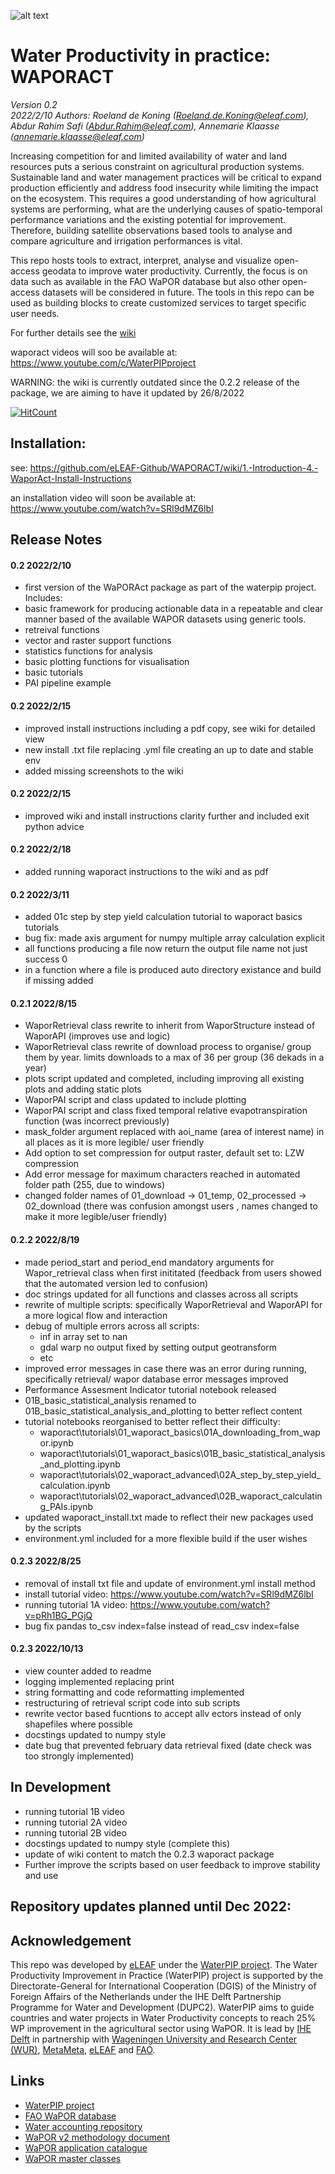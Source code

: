 ![alt text](https://github.com/eLEAF-Github/WAPORACT/blob/master/images/wapor_banner.png?raw=true)

# Water Productivity in practice: WAPORACT  
_Version 0.2_   
_2022/2/10_
_Authors: Roeland de Koning (Roeland.de.Koning@eleaf.com), Abdur Rahim Safi (Abdur.Rahim@eleaf.com), Annemarie Klaasse (annemarie.klaasse@eleaf.com)_

Increasing competition for and limited availability of water and land resources puts a serious constraint on agricultural production systems. Sustainable land and water management practices will be critical to expand production efficiently and address food insecurity while limiting the impact on the ecosystem. This requires a good understanding of how agricultural systems are performing, what are the underlying causes of spatio-temporal performance variations and the existing potential for improvement. Therefore, building satellite observations based tools to analyse and compare agriculture and irrigation performances is vital. 

This repo hosts tools to extract, interpret, analyse and visualize open-access geodata to improve water productivity. Currently, the focus is on data such as available in the FAO WaPOR database but also other open-access datasets will be considered in future. The tools in this repo can be used as building blocks to create customized services to target specific user needs.  

For further details see the [wiki](https://github.com/eLEAF-Github/WAPORACT/wiki) 

waporact videos will soo be available at: https://www.youtube.com/c/WaterPIPproject 


WARNING: the wiki is currently outdated since the 0.2.2 release of the package, we are aiming to have it updated by 26/8/2022

[![HitCount](https://hits.dwyl.com/operations@eleafcom/eLEAF-Github/WAPORACT.svg?style=flat-square)](http://hits.dwyl.com/operations@eleafcom/eLEAF-Github/WAPORACT) 

## Installation:

see: https://github.com/eLEAF-Github/WAPORACT/wiki/1.-Introduction-4.-WaporAct-Install-Instructions

an installation video will soon be available at: https://www.youtube.com/watch?v=SRl9dMZ6lbI 

## Release Notes

#### 0.2 2022/2/10

- first version of the WaPORAct package as part of the waterpip project. Includes: 
- basic framework for producing actionable data in a repeatable and clear manner based of the available WAPOR datasets using generic tools. 
- retreival functions
- vector and raster support functions
- statistics functions for analysis
- basic plotting functions for visualisation
- basic tutorials
- PAI pipeline example


#### 0.2 2022/2/15

- improved install instructions including a pdf copy, see wiki for detailed view 
- new install .txt file replacing .yml file creating an up to date and stable env
- added missing screenshots to the wiki

#### 0.2 2022/2/15

- improved wiki and install instructions clarity further and included exit python advice

#### 0.2 2022/2/18

- added running waporact instructions to the wiki and as pdf 

#### 0.2 2022/3/11

- added 01c step by step yield calculation tutorial to waporact basics tutorials
- bug fix: made axis argument for numpy multiple array calculation explicit
- all functions producing a file now return the output file name not just success 0
- in a function where a file is produced auto directory existance and build if missing added


#### 0.2.1 2022/8/15

- WaporRetrieval class rewrite to inherit from WaporStructure instead of WaporAPI (improves use and logic)
- WaporRetrieval class rewrite of download process to organise/ group them by year. limits downloads to a 
  max of 36 per group (36 dekads in a year) 
- plots script updated and completed, including improving all existing plots and adding static plots
- WaporPAI script and class updated to include plotting 
- WaporPAI script and class fixed temporal relative evapotranspiration function (was incorrect previously)
- mask_folder argument replaced with aoi_name (area of interest name) in all places as it is more legible/ user friendly
- Add option to set compression for output raster, default set to: LZW compression
- Add error message for maximum characters reached in automated folder path (255, due to windows)
- changed folder names of 01_download -> 01_temp,  02_processed -> 02_download (there was confusion amongst users , 
  names changed to make it more legible/user friendly)


#### 0.2.2 2022/8/19

  - made period_start and period_end mandatory arguments for Wapor_retrieval class when first inititated (feedback from users showed that the automated version led to confusion)
  - doc strings updated for all functions and classes across all scripts
  - rewrite of multiple scripts: specifically WaporRetrieval and WaporAPI for a more logical flow and interaction
  - debug of multiple errors across all scripts:
    - inf in array set to nan
    - gdal warp no output fixed by setting output geotransform
    - etc
  -  improved error messages in case there was an error during running, specifically retrieval/ wapor database error messages improved
  - Performance Assesment Indicator tutorial notebook released
  - 01B_basic_statistical_analysis renamed to 01B_basic_statistical_analysis_and_plotting to better reflect content
  - tutorial notebooks reorganised to better reflect their difficulty:
    - waporact\tutorials\01_waporact_basics\01A_downloading_from_wapor.ipynb
    - waporact\tutorials\01_waporact_basics\01B_basic_statistical_analysis_and_plotting.ipynb
    - waporact\tutorials\02_waporact_advanced\02A_step_by_step_yield_calculation.ipynb
    - waporact\tutorials\02_waporact_advanced\02B_waporact_calculating_PAIs.ipynb
  - updated waporact_install.txt made to reflect their new packages used by the scripts
  - environment.yml included for a more flexible build if the user wishes

#### 0.2.3 2022/8/25

- removal of install txt file and update of environment.yml install method
- install tutorial video: https://www.youtube.com/watch?v=SRl9dMZ6lbI
- running tutorial 1A video: https://www.youtube.com/watch?v=pRh1BG_PGjQ
- bug fix pandas to_csv index=false instead of read_csv index=false

#### 0.2.3 2022/10/13

- view counter added to readme
- logging implemented replacing print
- string formatting and code reformatting implemented
- restructuring of retrieval script code into sub scripts
- rewrite vector based fucntions to accept allv ectors instead of only shapefiles where possible
- docstings updated to numpy style
- date bug that prevented february data retrieval fixed (date check was too strongly implemented)

## In Development 

- running tutorial 1B video
- running tutorial 2A video
- running tutorial 2B video
- docstings updated to numpy style (complete this)
- update of wiki content to match the 0.2.3 waporact package 
- Further improve the scripts based on user feedback to improve stability and use

## Repository updates planned until Dec 2022: 


## Acknowledgement  
This repo was developed by [eLEAF](https://www.eleaf.com) under the [WaterPIP project](https://waterpip.un-ihe.org/welcome-waterpip). The Water Productivity Improvement in Practice (WaterPIP) project is supported by the Directorate-General for International Cooperation (DGIS) of the Ministry of Foreign Affairs of the Netherlands under the IHE Delft Partnership Programme for Water and Development (DUPC2). WaterPIP aims to guide countries and water projects in Water Productivity concepts to reach 25% WP improvement in the agricultural sector using WaPOR. It is lead by [IHE Delft](https://www.un-ihe.org/) in partnership with [Wageningen University and Research Center (WUR)](https://www.wur.nl/), [MetaMeta](https://metameta.nl), [eLEAF](https://www.eleaf.com) and [FAO](https://www.fao.org).

## Links  
- [WaterPIP project](https://waterpip.un-ihe.org/welcome-waterpip)
- [FAO WaPOR database](https://wapor.apps.fao.org/home/WAPOR_2/1)
- [Water accounting repository](https://github.com/wateraccounting/WAPORWP)
- [WaPOR v2 methodology document](http://www.fao.org/3/ca9894en/CA9894EN.pdf)
- [WaPOR application catalogue](http://www.fao.org/in-action/remote-sensing-for-water-productivity/use-casesresources/en/)
- [WaPOR master classes](https://thewaterchannel.tv/videos/june-10-2020-monitoring-water-productivity-using-wapor-part-1/)


